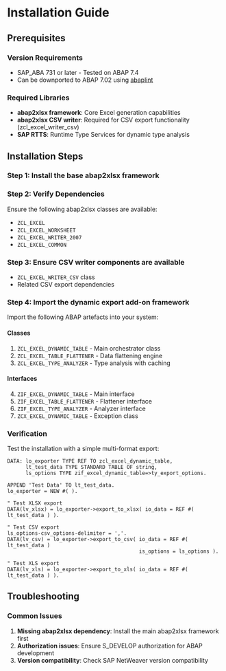 # Installation Guide  
  
## Prerequisites  

### Version Requirements

- SAP_ABA 731 or later - Tested on ABAP 7.4
- Can be downported to ABAP 7.02 using [abaplint](https://www.github.com/abaplint/abaplint)
  
### Required Libraries

- **abap2xlsx framework**: Core Excel generation capabilities  
- **abap2xlsx CSV writer**: Required for CSV export functionality (zcl_excel_writer_csv)  
- **SAP RTTS**: Runtime Type Services for dynamic type analysis  

## Installation Steps  

### Step 1: Install the base abap2xlsx framework

### Step 2: Verify Dependencies  
  
Ensure the following abap2xlsx classes are available:  

- `ZCL_EXCEL`  
- `ZCL_EXCEL_WORKSHEET`
- `ZCL_EXCEL_WRITER_2007`  
- `ZCL_EXCEL_COMMON`

### Step 3: Ensure CSV writer components are available  

- `ZCL_EXCEL_WRITER_CSV` class  
- Related CSV export dependencies  

### Step 4: Import the dynamic export add-on framework  

Import the following ABAP artefacts into your system:

#### Classes  

1. `ZCL_EXCEL_DYNAMIC_TABLE` - Main orchestrator class  
2. `ZCL_EXCEL_TABLE_FLATTENER` - Data flattening engine
3. `ZCL_EXCEL_TYPE_ANALYZER` - Type analysis with caching

#### Interfaces

4. `ZIF_EXCEL_DYNAMIC_TABLE` - Main interface  
5. `ZIF_EXCEL_TABLE_FLATTENER` - Flattener interface  
6. `ZIF_EXCEL_TYPE_ANALYZER` - Analyzer interface  
7. `ZCX_EXCEL_DYNAMIC_TABLE` - Exception class

### Verification
  
Test the installation with a simple multi-format export:  
  
```abap  
DATA: lo_exporter TYPE REF TO zcl_excel_dynamic_table,  
      lt_test_data TYPE STANDARD TABLE OF string,  
      ls_options TYPE zif_excel_dynamic_table=>ty_export_options.  
  
APPEND 'Test Data' TO lt_test_data.  
lo_exporter = NEW #( ).  
  
" Test XLSX export  
DATA(lv_xlsx) = lo_exporter->export_to_xlsx( io_data = REF #( lt_test_data ) ).  
  
" Test CSV export    
ls_options-csv_options-delimiter = ','.  
DATA(lv_csv) = lo_exporter->export_to_csv( io_data = REF #( lt_test_data )   
                                           is_options = ls_options ).  
  
" Test XLS export  
DATA(lv_xls) = lo_exporter->export_to_xls( io_data = REF #( lt_test_data ) ).
```

## Troubleshooting

### Common Issues

1. **Missing abap2xlsx dependency**: Install the main abap2xlsx framework first
2. **Authorization issues**: Ensure S_DEVELOP authorization for ABAP development
3. **Version compatibility**: Check SAP NetWeaver version compatibility
